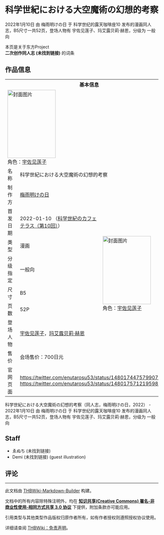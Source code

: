 # 科学世紀における大空魔術の幻想的考察

<!-- source html: G:\repos\THBWiki-Markdown-Builder\THBWikiMarkdown\Temp\main\a\a6\ns0%3A%E7%A7%91%E5%AD%A6%E4%B8%96%E7%B4%80%E3%81%AB%E3%81%8A%E3%81%91%E3%82%8B%E5%A4%A7%E7%A9%BA%E9%AD%94%E8%A1%93%E3%81%AE%E5%B9%BB%E6%83%B3%E7%9A%84%E8%80%83%E5%AF%9F.html -->

2022年1月10日 由 梅雨明けの日 于 科学世纪的露天咖啡座10 发布的漫画同人志，B5尺寸一共52页，登场人物有 宇佐见莲子、玛艾露贝莉·赫恩，分级为 一般向

本页是关于东方Project  
 **二次创作同人志 (未找到链接)** 的词条
## 作品信息

<table><tbody><tr><th colspan="3">基本信息</th></tr><tr><td class="cover-artwork-mobile" colspan="2"><a href="./文件-科学世紀における大空魔術の幻想的考察封面.jpg.md" class="image" title="封面图片"><img alt="封面图片" src="https://upload.thwiki.cc/thumb/b/b5/%E7%A7%91%E5%AD%A6%E4%B8%96%E7%B4%80%E3%81%AB%E3%81%8A%E3%81%91%E3%82%8B%E5%A4%A7%E7%A9%BA%E9%AD%94%E8%A1%93%E3%81%AE%E5%B9%BB%E6%83%B3%E7%9A%84%E8%80%83%E5%AF%9F%E5%B0%81%E9%9D%A2.jpg/158px-%E7%A7%91%E5%AD%A6%E4%B8%96%E7%B4%80%E3%81%AB%E3%81%8A%E3%81%91%E3%82%8B%E5%A4%A7%E7%A9%BA%E9%AD%94%E8%A1%93%E3%81%AE%E5%B9%BB%E6%83%B3%E7%9A%84%E8%80%83%E5%AF%9F%E5%B0%81%E9%9D%A2.jpg" decoding="async" loading="lazy" width="158" height="224" srcset="https://upload.thwiki.cc/thumb/b/b5/%E7%A7%91%E5%AD%A6%E4%B8%96%E7%B4%80%E3%81%AB%E3%81%8A%E3%81%91%E3%82%8B%E5%A4%A7%E7%A9%BA%E9%AD%94%E8%A1%93%E3%81%AE%E5%B9%BB%E6%83%B3%E7%9A%84%E8%80%83%E5%AF%9F%E5%B0%81%E9%9D%A2.jpg/237px-%E7%A7%91%E5%AD%A6%E4%B8%96%E7%B4%80%E3%81%AB%E3%81%8A%E3%81%91%E3%82%8B%E5%A4%A7%E7%A9%BA%E9%AD%94%E8%A1%93%E3%81%AE%E5%B9%BB%E6%83%B3%E7%9A%84%E8%80%83%E5%AF%9F%E5%B0%81%E9%9D%A2.jpg 1.5x, https://upload.thwiki.cc/thumb/b/b5/%E7%A7%91%E5%AD%A6%E4%B8%96%E7%B4%80%E3%81%AB%E3%81%8A%E3%81%91%E3%82%8B%E5%A4%A7%E7%A9%BA%E9%AD%94%E8%A1%93%E3%81%AE%E5%B9%BB%E6%83%B3%E7%9A%84%E8%80%83%E5%AF%9F%E5%B0%81%E9%9D%A2.jpg/317px-%E7%A7%91%E5%AD%A6%E4%B8%96%E7%B4%80%E3%81%AB%E3%81%8A%E3%81%91%E3%82%8B%E5%A4%A7%E7%A9%BA%E9%AD%94%E8%A1%93%E3%81%AE%E5%B9%BB%E6%83%B3%E7%9A%84%E8%80%83%E5%AF%9F%E5%B0%81%E9%9D%A2.jpg 2x" data-file-width="1448" data-file-height="2048"></a><div class="cover-char">角色：<a href="./宇佐见莲子.md" title="宇佐见莲子">宇佐见莲子</a></div></td>
</tr><tr><td class="label">名称</td><td colspan="2"> 科学世紀における大空魔術の幻想的考察 </td></tr><tr><td class="label">制作方</td><td><a href="./梅雨明けの日.md" title="梅雨明けの日">梅雨明けの日</a></td><td class="cover-artwork" rowspan="8" style="min-width:224px;"><a href="./文件-科学世紀における大空魔術の幻想的考察封面.jpg.md" class="image" title="封面图片"><img alt="封面图片" src="https://upload.thwiki.cc/thumb/b/b5/%E7%A7%91%E5%AD%A6%E4%B8%96%E7%B4%80%E3%81%AB%E3%81%8A%E3%81%91%E3%82%8B%E5%A4%A7%E7%A9%BA%E9%AD%94%E8%A1%93%E3%81%AE%E5%B9%BB%E6%83%B3%E7%9A%84%E8%80%83%E5%AF%9F%E5%B0%81%E9%9D%A2.jpg/158px-%E7%A7%91%E5%AD%A6%E4%B8%96%E7%B4%80%E3%81%AB%E3%81%8A%E3%81%91%E3%82%8B%E5%A4%A7%E7%A9%BA%E9%AD%94%E8%A1%93%E3%81%AE%E5%B9%BB%E6%83%B3%E7%9A%84%E8%80%83%E5%AF%9F%E5%B0%81%E9%9D%A2.jpg" decoding="async" loading="lazy" width="158" height="224" srcset="https://upload.thwiki.cc/thumb/b/b5/%E7%A7%91%E5%AD%A6%E4%B8%96%E7%B4%80%E3%81%AB%E3%81%8A%E3%81%91%E3%82%8B%E5%A4%A7%E7%A9%BA%E9%AD%94%E8%A1%93%E3%81%AE%E5%B9%BB%E6%83%B3%E7%9A%84%E8%80%83%E5%AF%9F%E5%B0%81%E9%9D%A2.jpg/237px-%E7%A7%91%E5%AD%A6%E4%B8%96%E7%B4%80%E3%81%AB%E3%81%8A%E3%81%91%E3%82%8B%E5%A4%A7%E7%A9%BA%E9%AD%94%E8%A1%93%E3%81%AE%E5%B9%BB%E6%83%B3%E7%9A%84%E8%80%83%E5%AF%9F%E5%B0%81%E9%9D%A2.jpg 1.5x, https://upload.thwiki.cc/thumb/b/b5/%E7%A7%91%E5%AD%A6%E4%B8%96%E7%B4%80%E3%81%AB%E3%81%8A%E3%81%91%E3%82%8B%E5%A4%A7%E7%A9%BA%E9%AD%94%E8%A1%93%E3%81%AE%E5%B9%BB%E6%83%B3%E7%9A%84%E8%80%83%E5%AF%9F%E5%B0%81%E9%9D%A2.jpg/317px-%E7%A7%91%E5%AD%A6%E4%B8%96%E7%B4%80%E3%81%AB%E3%81%8A%E3%81%91%E3%82%8B%E5%A4%A7%E7%A9%BA%E9%AD%94%E8%A1%93%E3%81%AE%E5%B9%BB%E6%83%B3%E7%9A%84%E8%80%83%E5%AF%9F%E5%B0%81%E9%9D%A2.jpg 2x" data-file-width="1448" data-file-height="2048"></a><div class="cover-char">角色：<a href="./宇佐见莲子.md" title="宇佐见莲子">宇佐见莲子</a></div></td>
</tr><tr><td class="label">首发日期</td><td>2022-01-10&#160;（<a href="/展会作品列表?e=%E7%A7%91%E5%AD%A6%E4%B8%96%E7%BA%AA%E7%9A%84%E9%9C%B2%E5%A4%A9%E5%92%96%E5%95%A1%E5%BA%A7%2310">科学世紀のカフェテラス（第10回）</a>）</td></tr><tr><td class="label">类型</td><td>漫画</td></tr><tr><td class="label">分级指定</td><td>一般向</td></tr><tr><td class="label">尺寸</td><td>B5</td></tr><tr><td class="label">页数</td><td>52P</td></tr><tr><td class="label">登场人物</td><td><a href="./宇佐见莲子.md" title="宇佐见莲子">宇佐见莲子</a>，<a href="./玛艾露贝莉·赫恩.md" title="玛艾露贝莉·赫恩">玛艾露贝莉·赫恩</a></td></tr><tr><td class="label">售价</td><td>会场售价：700日元</td></tr>
<tr><td class="label">官网页面</td><td colspan="2"><a rel="nofollow" class="external free" href="https://twitter.com/enutarosu53/status/1480174475799072768">https://twitter.com/enutarosu53/status/1480174475799072768</a><br><a rel="nofollow" class="external free" href="https://twitter.com/enutarosu53/status/1480175712195981317">https://twitter.com/enutarosu53/status/1480175712195981317</a></td></tr></tbody></table>

科学世紀における大空魔術の幻想的考察（同人志，梅雨明けの日，2022） - 2022年1月10日 由 梅雨明けの日 于 科学世纪的露天咖啡座10 发布的漫画同人志，B5尺寸一共52页，登场人物有 宇佐见莲子、玛艾露贝莉·赫恩，分级为 一般向
## Staff
- ゑぬち (未找到链接)
- Demi (未找到链接) (guest illustration)

## 评论




---

此文档由 [THBWiki-Markdown-Builder](https://github.com/Delsin-Yu/THBWiki-Markdown-Builder) 构建。

文档中的所有内容除特殊注明外，均在 [**知识共享(Creative Commons) 署名-非商业性使用-相同方式共享 3.0 协议**](https://creativecommons.org/licenses/by-sa/3.0/deed.zh-hans) 下提供，附加条款亦可能应用。

引用类型与其他类型作品版权归原作者所有，如有作者授权则遵照授权协议使用。

详细请查阅 [THBWiki：免责声明](https://thbwiki.cc/THBWiki:%E5%85%8D%E8%B4%A3%E5%A3%B0%E6%98%8E)。

